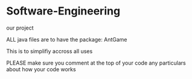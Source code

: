# Software-Engineering
our project



ALL java files are to have the package:  AntGame

This is to simplifiy accross all uses

PLEASE make sure you comment at the top of your code any particulars about how your code works

